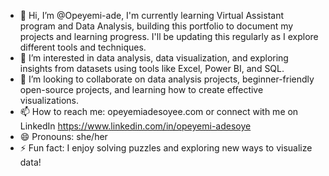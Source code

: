 - 👋 Hi, I’m @Opeyemi-ade, I'm currently learning Virtual Assistant program and Data Analysis, building this portfolio to document my projects and learning progress. I'll be updating this regularly as I explore different tools and techniques.
- 👀 I’m interested in data analysis, data visualization, and exploring insights from datasets using tools like Excel, Power BI, and SQL.
- 💞️ I’m looking to collaborate on data analysis projects, beginner-friendly open-source projects, and learning how to create effective visualizations.
- 📫 How to reach me: opeyemiadesoyee.com or connect with me on LinkedIn https://www.linkedin.com/in/opeyemi-adesoye
- 😄 Pronouns: she/her
- ⚡ Fun fact: I enjoy solving puzzles and exploring new ways to visualize data!


<!---
Opeyemi-ade/Opeyemi-ade is a ✨ special ✨ repository because its `README.md` (this file) appears on your GitHub profile.
You can click the Preview link to take a look at your changes.
--->
